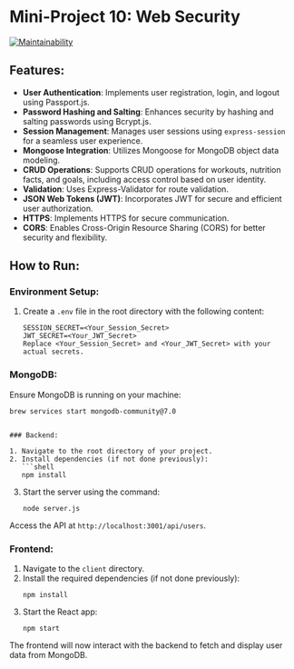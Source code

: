 # Mini-Project 10: Web Security

[![Maintainability](https://api.codeclimate.com/v1/badges/df7d557610ea4dfcb364/maintainability)](https://codeclimate.com/github/Evangre/Project1NodeBasics/maintainability)

## Features:

- **User Authentication**: Implements user registration, login, and logout using Passport.js.
- **Password Hashing and Salting**: Enhances security by hashing and salting passwords using Bcrypt.js.
- **Session Management**: Manages user sessions using `express-session` for a seamless user experience.
- **Mongoose Integration**: Utilizes Mongoose for MongoDB object data modeling.
- **CRUD Operations**: Supports CRUD operations for workouts, nutrition facts, and goals, including access control based on user identity.
- **Validation**: Uses Express-Validator for route validation.
- **JSON Web Tokens (JWT)**: Incorporates JWT for secure and efficient user authorization.
- **HTTPS**: Implements HTTPS for secure communication.
- **CORS**: Enables Cross-Origin Resource Sharing (CORS) for better security and flexibility.

## How to Run:

### Environment Setup:

1. Create a `.env` file in the root directory with the following content:
   ```env
   SESSION_SECRET=<Your_Session_Secret>
   JWT_SECRET=<Your_JWT_Secret>
   Replace <Your_Session_Secret> and <Your_JWT_Secret> with your actual secrets.
   ```

### MongoDB:

Ensure MongoDB is running on your machine:

````shell
brew services start mongodb-community@7.0


### Backend:

1. Navigate to the root directory of your project.
2. Install dependencies (if not done previously):
   ```shell
   npm install
````

3. Start the server using the command:
   ```shell
   node server.js
   ```

Access the API at `http://localhost:3001/api/users`.

### Frontend:

1. Navigate to the `client` directory.
2. Install the required dependencies (if not done previously):
   ```shell
   npm install
   ```
3. Start the React app:
   ```shell
   npm start
   ```

The frontend will now interact with the backend to fetch and display user data from MongoDB.
